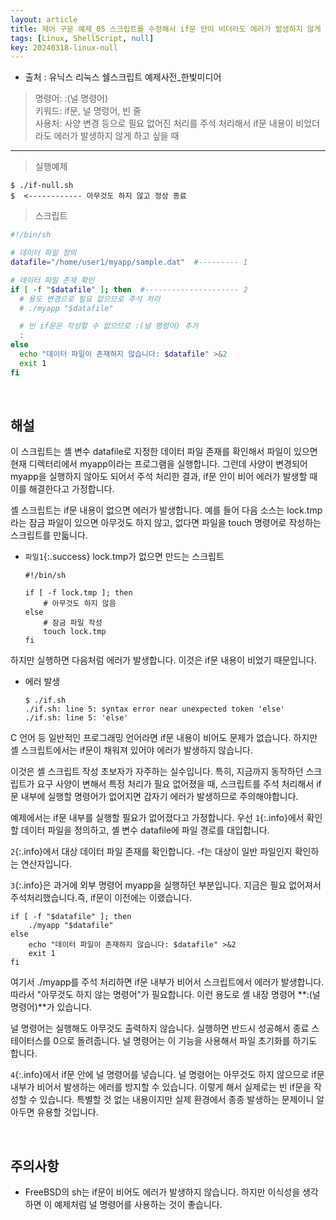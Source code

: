 ```yaml
---
layout: article
title: 제어 구문 예제_05 스크립트를 수정해서 if문 안이 비더라도 에러가 발생하지 않게 하기
tags: [Linux, ShellScript, null]
key: 20240318-linux-null
---
```


- 출처 : 유닉스 리눅스 쉘스크립트 예제사전_한빛미디어

> 명령어: :(널 명령어)  
> 키워드: if문, 널 명령어, 빈 줄  
> 사용처: 사양 변경 등으로 필요 없어진 처리를 주석 처리해서 if문 내용이 비었더라도 에러가 발생하지 않게 하고 싶을 때

--- 

> 실행예제

```
$ ./if-null.sh
$  <------------ 아무것도 하지 않고 정상 종료
```

> 스크립트

```bash
#!/bin/sh

# 데이터 파일 정의
datafile="/home/user1/myapp/sample.dat"  #--------- 1

# 데이터 파일 존재 확인
if [ -f "$datafile" ]; then  #--------------------- 2
  # 용도 변경으로 필요 없으므로 주석 처리
  # ./myapp "$datafile"

  # 빈 if문은 작성할 수 없으므로 :(널 명령어) 추가
  :
else
  echo "데이터 파일이 존재하지 않습니다: $datafile" >&2
  exit 1
fi
```

&nbsp;
&nbsp;

## **해설**

이 스크립트는 셸 변수 datafile로 지정한 데이터 파일 존재를 확인해서 파일이 있으면 현재 디렉터리에서 myapp이라는 프로그램을 실행합니다. 그런데 사양이 변경되어 myapp을 실행하지 않아도 되어서 주석 처리한 결과, if문 안이 비어 에러가 발생할 때 이를 해결한다고 가정합니다.

셸 스크립트는 if문 내용이 없으면 에러가 발생합니다. 예를 들어 다음 소스는 lock.tmp라는 잠금 파일이 있으면 아무것도 하지 않고, 없다면 파일을 touch 명령어로 작성하는 스크립트를 만듧니다.

- `파일1`{:.success} lock.tmp가 없으면 만드는 스크립트

  ```
  #!/bin/sh

  if [ -f lock.tmp ]; then
      # 아무것도 하지 않음
  else
      # 잠금 파일 작성
      touch lock.tmp
  fi
  ```

하지만 실행하면 다음처럼 에러가 발생합니다. 이것은 if문 내용이 비었기 때문입니다.

- 에러 발생

  ```
  $ ./if.sh
  ./if.sh: line 5: syntax error near unexpected token 'else'
  ./if.sh: line 5: 'else'
  ```

C 언어 등 일반적인 프로그래밍 언어라면 if문 내용이 비어도 문제가 없습니다. 하지만 셸 스크립트에서는 if문이 채워져 있어야 에러가 발생하지 않습니다.

이것은 셸 스크립트 작성 초보자가 자주하는 실수입니다. 특히, 지금까지 동작하던 스크립트가 요구 사양이 변해서 특정 처리가 필요 없어졌을 때, 스크립트를 주석 처리해서 if문 내부에 실행할 명령어가 없어지면 갑자기 에러가 발생하므로 주의해야합니다.

예제에서는 if문 내부를 실행할 필요가 없어졌다고 가정합니다. 우선 `1`{:.info}에서 확인할 데이터 파일을 정의하고, 셸 변수 datafile에 파일 경로를 대입합니다.

`2`{:.info}에서 대상 데이터 파일 존재를 확인합니다. -f는 대상이 일반 파일인지 확인하는 연산자입니다.

`3`{:.info}은 과거에 외부 명령어 myapp을 실행하던 부분입니다. 지금은 필요 없어져서 주석처리했습니다.즉, if문이 이전에는 이랬습니다.

```
if [ -f "$datafile" ]; then
    ./myapp "$datafile"
else
	echo "데이터 파일이 존재하지 않습니다: $datafile" >&2
    exit 1
fi
```

여기서 ./myapp를 주석 처리하면 if문 내부가 비어서 스크립트에서 에러가 발생합니다. 따라서 "아무것도 하지 않는 명령어"가 필요합니다. 이런 용도로 셸 내장 명령어 **:(널 명령어)**가 있습니다.

널 명령어는 실행해도 아무것도 출력하지 않습니다. 실행하면 반드시 성공해서 종료 스테이터스를 0으로 돌려줍니다. 널 명령어는 이 기능을 사용해서 파일 초기화를 하기도 합니다.

`4`{:.info}에서 if문 안에 널 명령어를 넣습니다. 널 명령어는 아무것도 하지 않으므로 if문 내부가 비어서 발생하는 에러를 방지할 수 있습니다. 이렇게 해서 실제로는 빈 if문을 작성할 수 있습니다. 특별할 것 없는 내용이지만 실제 환경에서 종종 발생하는 문제이니 알아두면 유용할 것입니다.

&nbsp;
&nbsp;

## **주의사항**

- FreeBSD의 sh는 if문이 비어도 에러가 발생하지 않습니다. 하지만 이식성을 생각하면 이 예제처럼 널 명령어를 사용하는 것이 좋습니다.
